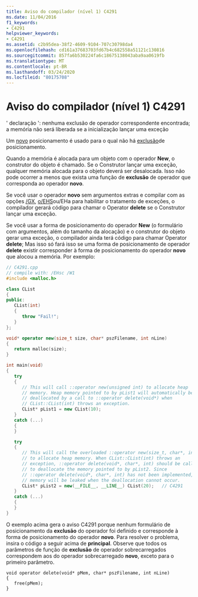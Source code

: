 ```yaml
---
title: Aviso do compilador (nível 1) C4291
ms.date: 11/04/2016
f1_keywords:
- C4291
helpviewer_keywords:
- C4291
ms.assetid: c2b95dea-38f2-4609-9104-707c30798da4
ms.openlocfilehash: cd161a37683703fd67b4c682558a51121c130816
ms.sourcegitcommit: 857fa6b530224fa6c18675138043aba9aa0619fb
ms.translationtype: MT
ms.contentlocale: pt-BR
ms.lasthandoff: 03/24/2020
ms.locfileid: "80175708"
---
```

# <a name="compiler-warning-level-1-c4291"></a>Aviso do compilador (nível 1) C4291

' declaração ': nenhuma exclusão de operador correspondente encontrada; a memória não será liberada se a inicialização lançar uma exceção

Um [novo](../../cpp/new-operator-cpp.md) posicionamento é usado para o qual não há [exclusão](../../cpp/delete-operator-cpp.md)de posicionamento.

Quando a memória é alocada para um objeto com o operador **New**, o construtor do objeto é chamado. Se o Construtor lançar uma exceção, qualquer memória alocada para o objeto deverá ser desalocada. Isso não pode ocorrer a menos que exista uma função de **exclusão** de operador que corresponda ao operador **novo**.

Se você usar o operador **novo** sem argumentos extras e compilar com as opções [/GX](../../build/reference/gx-enable-exception-handling.md), [o/EHS](../../build/reference/eh-exception-handling-model.md)ou/EHa para habilitar o tratamento de exceções, o compilador gerará código para chamar o Operator **delete** se o Construtor lançar uma exceção.

Se você usar a forma de posicionamento do operador **New** (o formulário com argumentos, além do tamanho da alocação) e o construtor do objeto gerar uma exceção, o compilador ainda terá código para chamar Operator **delete**; Mas isso só fará isso se uma forma de posicionamento de operador **delete** existir corresponder à forma de posicionamento do operador **novo** que alocou a memória. Por exemplo:

```cpp
// C4291.cpp
// compile with: /EHsc /W1
#include <malloc.h>

class CList
{
public:
   CList(int)
   {
      throw "Fail!";
   }
};

void* operator new(size_t size, char* pszFilename, int nLine)
{
   return malloc(size);
}

int main(void)
{
   try
   {
      // This will call ::operator new(unsigned int) to allocate heap
      // memory. Heap memory pointed to by pList1 will automatically be
      // deallocated by a call to ::operator delete(void*) when
      // CList::CList(int) throws an exception.
      CList* pList1 = new CList(10);
   }
   catch (...)
   {
   }

   try
   {
      // This will call the overloaded ::operator new(size_t, char*, int)
      // to allocate heap memory. When CList::CList(int) throws an
      // exception, ::operator delete(void*, char*, int) should be called
      // to deallocate the memory pointed to by pList2. Since
      // ::operator delete(void*, char*, int) has not been implemented,
      // memory will be leaked when the deallocation cannot occur.
      CList* pList2 = new(__FILE__, __LINE__) CList(20);   // C4291
   }
   catch (...)
   {
   }
}
```

O exemplo acima gera o aviso C4291 porque nenhum formulário de posicionamento da **exclusão** do operador foi definido e corresponde à forma de posicionamento do operador **novo**. Para resolver o problema, insira o código a seguir acima de **principal**. Observe que todos os parâmetros de função de **exclusão** de operador sobrecarregados correspondem aos do operador sobrecarregado **novo**, exceto para o primeiro parâmetro.

```
void operator delete(void* pMem, char* pszFilename, int nLine)
{
   free(pMem);
}
```
